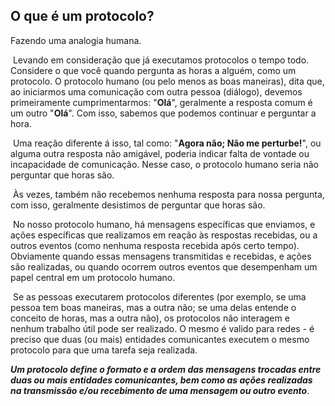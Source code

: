 ## O que é um protocolo?

Fazendo uma analogia humana.

​		Levando em consideração que já executamos protocolos o tempo todo. Considere o que você quando pergunta as horas a alguém, como um protocolo. O protocolo humano (ou pelo menos as boas maneiras), dita que, ao iniciarmos uma comunicação com outra pessoa (diálogo), devemos primeiramente cumprimentarmos: "**Olá**", geralmente a resposta comum é um outro "**Olá**". Com isso, sabemos que podemos continuar e perguntar a hora.

​		Uma reação diferente á isso, tal como: "**Agora não; Não me perturbe!**", ou alguma outra resposta não amigável, poderia indicar falta de vontade ou incapacidade de comunicação. Nesse caso, o protocolo humano seria não perguntar que horas são.

​		Às vezes, também não recebemos nenhuma resposta para nossa pergunta, com isso, geralmente desistimos de perguntar que horas são. 

​		No nosso protocolo humano, há mensagens específicas que enviamos, e ações específicas que realizamos em reação às respostas recebidas, ou a outros eventos (como nenhuma resposta recebida após certo tempo). Obviamente quando essas mensagens transmitidas e recebidas, e ações são realizadas, ou quando ocorrem outros eventos que desempenham um papel central em um protocolo humano.

​		Se as pessoas executarem protocolos diferentes (por exemplo, se uma pessoa tem boas maneiras, mas a outra não; se uma delas entende o conceito de horas, mas a outra não), os protocolos não interagem e nenhum trabalho útil pode ser realizado. O mesmo é valido para redes - é preciso que duas (ou mais) entidades comunicantes executem o mesmo protocolo para que uma tarefa seja realizada.

***Um protocolo define o formato e a ordem das mensagens trocadas entre duas ou mais entidades comunicantes, bem como as ações realizadas na transmissão e/ou recebimento de uma mensagem ou outro evento***.